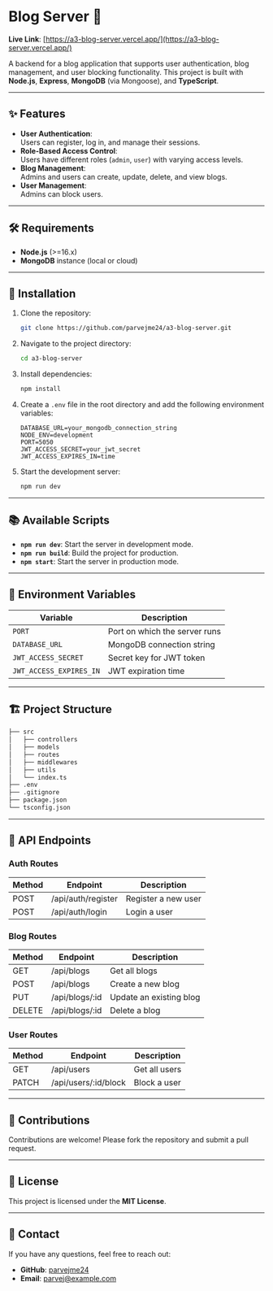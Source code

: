 # Blog Server 🚀

**Live Link**: [https://a3-blog-server.vercel.app/](https://a3-blog-server.vercel.app/)

A backend for a blog application that supports user authentication, blog management, and user blocking functionality. This project is built with **Node.js**, **Express**, **MongoDB** (via Mongoose), and **TypeScript**.

---

## ✨ Features

- **User Authentication**:  
  Users can register, log in, and manage their sessions.
- **Role-Based Access Control**:  
  Users have different roles (`admin`, `user`) with varying access levels.
- **Blog Management**:  
  Admins and users can create, update, delete, and view blogs.
- **User Management**:  
  Admins can block users.

---

## 🛠️ Requirements

- **Node.js** (>=16.x)
- **MongoDB** instance (local or cloud)

---

## 🚀 Installation

1. Clone the repository:

   ```bash
   git clone https://github.com/parvejme24/a3-blog-server.git
   ```

2. Navigate to the project directory:

   ```bash
   cd a3-blog-server
   ```

3. Install dependencies:

   ```bash
   npm install
   ```

4. Create a `.env` file in the root directory and add the following environment variables:

   ```env
   DATABASE_URL=your_mongodb_connection_string
   NODE_ENV=development
   PORT=5050
   JWT_ACCESS_SECRET=your_jwt_secret
   JWT_ACCESS_EXPIRES_IN=time
   ```

5. Start the development server:

   ```bash
   npm run dev
   ```

---

## 📚 Available Scripts

- **`npm run dev`**: Start the server in development mode.
- **`npm run build`**: Build the project for production.
- **`npm start`**: Start the server in production mode.

---

## 🔐 Environment Variables

| Variable                | Description                   |
| ----------------------- | ----------------------------- |
| `PORT`                  | Port on which the server runs |
| `DATABASE_URL`          | MongoDB connection string     |
| `JWT_ACCESS_SECRET`     | Secret key for JWT token      |
| `JWT_ACCESS_EXPIRES_IN` | JWT expiration time           |

---

## 🏗️ Project Structure

```bash
├── src
│   ├── controllers
│   ├── models
│   ├── routes
│   ├── middlewares
│   ├── utils
│   └── index.ts
├── .env
├── .gitignore
├── package.json
└── tsconfig.json
```

---

## 📄 API Endpoints

### Auth Routes

| Method | Endpoint           | Description         |
| ------ | ------------------ | ------------------- |
| POST   | /api/auth/register | Register a new user |
| POST   | /api/auth/login    | Login a user        |

### Blog Routes

| Method | Endpoint       | Description             |
| ------ | -------------- | ----------------------- |
| GET    | /api/blogs     | Get all blogs           |
| POST   | /api/blogs     | Create a new blog       |
| PUT    | /api/blogs/:id | Update an existing blog |
| DELETE | /api/blogs/:id | Delete a blog           |

### User Routes

| Method | Endpoint             | Description   |
| ------ | -------------------- | ------------- |
| GET    | /api/users           | Get all users |
| PATCH  | /api/users/:id/block | Block a user  |

---

## 🤝 Contributions

Contributions are welcome! Please fork the repository and submit a pull request.

---

## 📄 License

This project is licensed under the **MIT License**.

---

## 💬 Contact

If you have any questions, feel free to reach out:

- **GitHub**: [parvejme24](https://github.com/parvejme24)
- **Email**: parvej@example.com
